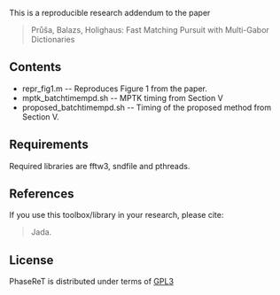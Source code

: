 This is a reproducible research addendum to the paper

> Průša, Balazs, Holighaus: Fast Matching Pursuit with Multi-Gabor Dictionaries

## Contents

* repr_fig1.m -- Reproduces Figure 1 from the paper.
* mptk_batchtimempd.sh -- MPTK timing from Section V
* proposed_batchtimempd.sh -- Timing of the proposed method from Section V.

## Requirements

Required libraries are fftw3, sndfile and pthreads.

## References

If you use this toolbox/library in your research, please cite:

> Jada.

## License
PhaseReT is distributed under terms of
[GPL3](http://www.gnu.org/licenses/gpl-3.0.en.html)



